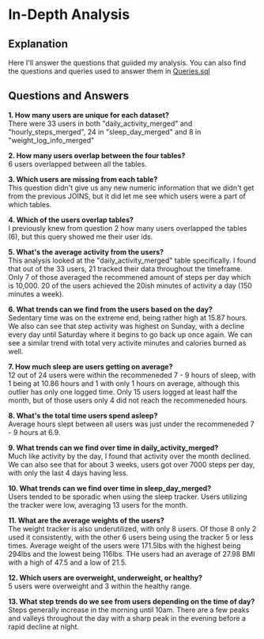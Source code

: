 
# In-Depth Analysis
## Explanation

Here I'll answer the questions that guiided my analysis.  You can also find the questions and queries used to answer them in [Queries.sql](https://github.com/stgordillo/google_data_analytics_case_study/blob/6040507f1254c64e0194036fa619314db4deb6c2/Queries.sql)

## Questions and Answers

**1. How many users are unique for each dataset?**  
  There were 33 users in both "daily_activity_merged" and "hourly_steps_merged", 24 in "sleep_day_merged" and 8 in "weight_log_info_merged"

**2. How many users overlap between the four tables?**  
  6 users overlapped between all the tables.

**3. Which users are missing from each table?**  
  This question didn't give us any new numeric information that we didn't get from the previous JOINS, but it did let me see which users were a part of which tables.

**4. Which of the users overlap tables?**  
  I previously knew from question 2 how many users overlapped the tables (6), but this query showed me their user ids.

**5. What's the average activity from the users?**  
This analysis looked at the "daily_activity_merged" table specifically. I found that out of the 33 users, 21 tracked their data throughout the timeframe.  Only 7 of those averaged the recommened amount of steps per day which is 10,000. 20 of the users achieved the 20ish minutes of activity a day (150 minutes a week).

**6. What trends can we find from the users based on the day?**  
  Sedentary time was on the extreme end, being rather high at 15.87 hours. We also can see that step activity was highest on Sunday, with a decline every day until Saturday where it begins to go back up once again.  We can see a similar trend with total very activite minutes and calories burned as well.

**7. How much sleep are users getting on average?**  
  12 out of 24 users were within the recommeneded 7 - 9 hours of sleep, with 1 being at 10.86 hours and 1 with only 1 hours on average, although this outlier has only one logged time.  Only 15 users logged at least half the month, but of those users only 4 did not reach the recommeneded hours.

**8. What's the total time users spend asleep?**  
  Average hours slept between all users was just under the recommeneded 7 - 9 hours at 6.9.

**9. What trends can we find over time in daily_activity_merged?**  
  Much like activity by the day, I found that activity over the month declined.  We can also see that for about 3 weeks, users got over 7000 steps per day, with only the last 4 days having less.

**10. What trends can we find over time in sleep_day_merged?**  
Users tended to be sporadic when using the sleep tracker.  Users utilizing the tracker were low, averaging 13 users for the month.

**11. What are the average weights of the users?**  
The weight tracker is also underutilized, with only 8 users. Of those 8 only 2 used it consistently, with the other 6 users being using the tracker 5 or less times. Average weight of the users were 171.5lbs with the highest being 294lbs and the lowest being 116lbs. THe users had an average of 27.98 BMI with a high of 47.5 and a low of 21.5. 
 
**12. Which users are overweight, underweight, or healthy?**  
5 users were overweight and 3 within the healthy range.

**13. What step trends do we see from users depending on the time of day?**  
Steps generally increase in the morning until 10am.  There are a few peaks and valleys throughout the day with a sharp peak in the evening before a rapid decline at night.
